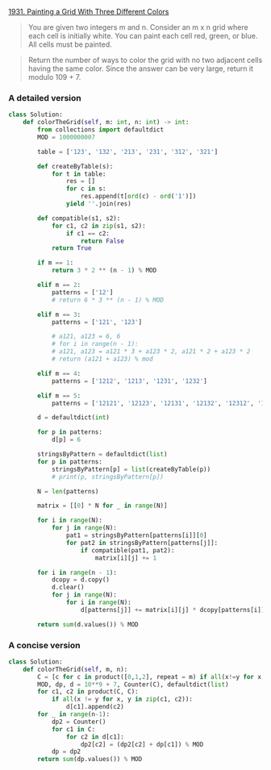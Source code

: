 [1931. Painting a Grid With Three Different Colors](https://leetcode.com/problems/painting-a-grid-with-three-different-colors)

> You are given two integers m and n. Consider an m x n grid where each cell is initially white. You can paint each cell red, green, or blue. All cells must be painted.

> Return the number of ways to color the grid with no two adjacent cells having the same color. Since the answer can be very large, return it modulo 109 + 7.

### A detailed version

```python
class Solution:
    def colorTheGrid(self, m: int, n: int) -> int:
        from collections import defaultdict
        MOD = 1000000007

        table = ['123', '132', '213', '231', '312', '321']

        def createByTable(s):
            for t in table:
                res = []
                for c in s:
                    res.append(t[ord(c) - ord('1')])
                yield ''.join(res)

        def compatible(s1, s2):
            for c1, c2 in zip(s1, s2):
                if c1 == c2:
                    return False
            return True

        if m == 1:
            return 3 * 2 ** (n - 1) % MOD

        elif m == 2:
            patterns = ['12']
            # return 6 * 3 ** (n - 1) % MOD

        elif m == 3:
            patterns = ['121', '123']

            # a121, a123 = 6, 6
            # for i in range(n - 1):
            # a121, a123 = a121 * 3 + a123 * 2, a121 * 2 + a123 * 2
            # return (a121 + a123) % mod

        elif m == 4:
            patterns = ['1212', '1213', '1231', '1232']

        elif m == 5:
            patterns = ['12121', '12123', '12131', '12132', '12312', '12313', '12321', '12323']

        d = defaultdict(int)

        for p in patterns:
            d[p] = 6

        stringsByPattern = defaultdict(list)
        for p in patterns:
            stringsByPattern[p] = list(createByTable(p))
            # print(p, stringsByPattern[p])

        N = len(patterns)

        matrix = [[0] * N for _ in range(N)]

        for i in range(N):
            for j in range(N):
                pat1 = stringsByPattern[patterns[i]][0]
                for pat2 in stringsByPattern[patterns[j]]:
                    if compatible(pat1, pat2):
                        matrix[i][j] += 1

        for i in range(n - 1):
            dcopy = d.copy()
            d.clear()
            for j in range(N):
                for i in range(N):
                    d[patterns[j]] += matrix[i][j] * dcopy[patterns[i]]

        return sum(d.values()) % MOD
```

### A concise version
```python
class Solution: 
    def colorTheGrid(self, m, n): 
        C = [c for c in product([0,1,2], repeat = m) if all(x!=y for x,y in zip(c, c[1:]))] 
        MOD, dp, d = 10**9 + 7, Counter(C), defaultdict(list) 
        for c1, c2 in product(C, C): 
            if all(x != y for x, y in zip(c1, c2)): 
                d[c1].append(c2) 
        for _ in range(n-1): 
            dp2 = Counter() 
            for c1 in C: 
                for c2 in d[c1]: 
                    dp2[c2] = (dp2[c2] + dp[c1]) % MOD 
            dp = dp2 
        return sum(dp.values()) % MOD
```